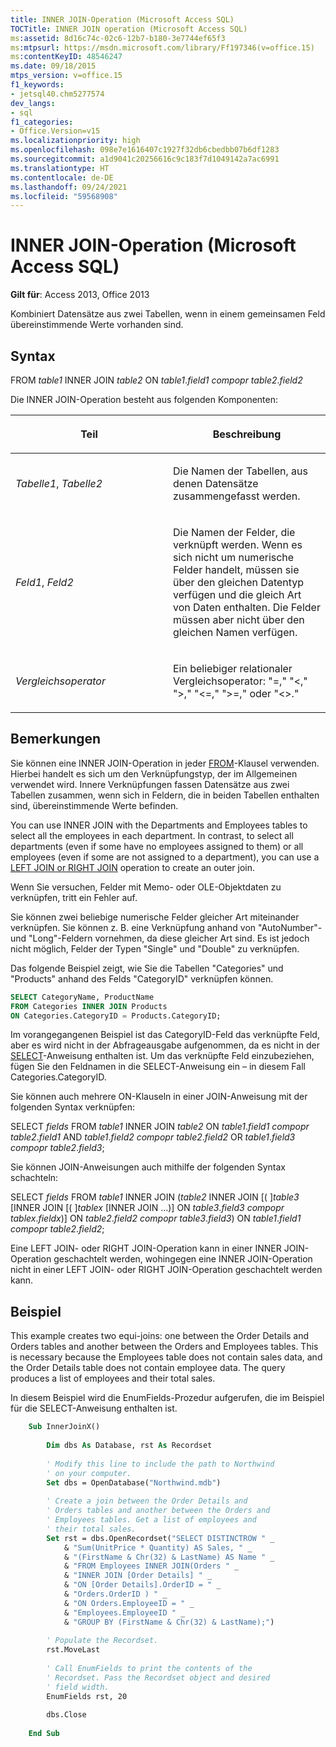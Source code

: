 ```yaml
---
title: INNER JOIN-Operation (Microsoft Access SQL)
TOCTitle: INNER JOIN operation (Microsoft Access SQL)
ms:assetid: 8d16c74c-02c6-12b7-b180-3e7744ef65f3
ms:mtpsurl: https://msdn.microsoft.com/library/Ff197346(v=office.15)
ms:contentKeyID: 48546247
ms.date: 09/18/2015
mtps_version: v=office.15
f1_keywords:
- jetsql40.chm5277574
dev_langs:
- sql
f1_categories:
- Office.Version=v15
ms.localizationpriority: high
ms.openlocfilehash: 098e7e1616407c1927f32db6cbedbb07b6df1283
ms.sourcegitcommit: a1d9041c20256616c9c183f7d1049142a7ac6991
ms.translationtype: HT
ms.contentlocale: de-DE
ms.lasthandoff: 09/24/2021
ms.locfileid: "59568908"
---
```

# <a name="inner-join-operation-microsoft-access-sql"></a>INNER JOIN-Operation (Microsoft Access SQL)


**Gilt für**: Access 2013, Office 2013


Kombiniert Datensätze aus zwei Tabellen, wenn in einem gemeinsamen Feld übereinstimmende Werte vorhanden sind.

## <a name="syntax"></a>Syntax

FROM *table1* INNER JOIN *table2* ON *table1*.*field1* *compopr table2*.*field2*

Die INNER JOIN-Operation besteht aus folgenden Komponenten:

<table>
<colgroup>
<col style="width: 50%" />
<col style="width: 50%" />
</colgroup>
<thead>
<tr class="header">
<th><p>Teil</p></th>
<th><p>Beschreibung</p></th>
</tr>
</thead>
<tbody>
<tr class="odd">
<td><p><em>Tabelle1</em>, <em>Tabelle2</em></p></td>
<td><p>Die Namen der Tabellen, aus denen Datensätze zusammengefasst werden.</p></td>
</tr>
<tr class="even">
<td><p><em>Feld1</em>, <em>Feld2</em></p></td>
<td><p>Die Namen der Felder, die verknüpft werden. Wenn es sich nicht um numerische Felder handelt, müssen sie über den gleichen Datentyp verfügen und die gleich Art von Daten enthalten. Die Felder müssen aber nicht über den gleichen Namen verfügen.</p></td>
</tr>
<tr class="odd">
<td><p><em>Vergleichsoperator</em></p></td>
<td><p>Ein beliebiger relationaler Vergleichsoperator: &quot;=,&quot; &quot;&lt;,&quot; &quot;&gt;,&quot; &quot;&lt;=,&quot; &quot;&gt;=,&quot; oder &quot;&lt;&gt;.&quot;</p></td>
</tr>
</tbody>
</table>


## <a name="remarks"></a>Bemerkungen

Sie können eine INNER JOIN-Operation in jeder [FROM](https://docs.microsoft.com/office/vba/access/Concepts/Structured-Query-Language/from-clause-microsoft-access-sql)-Klausel verwenden. Hierbei handelt es sich um den Verknüpfungstyp, der im Allgemeinen verwendet wird. Innere Verknüpfungen fassen Datensätze aus zwei Tabellen zusammen, wenn sich in Feldern, die in beiden Tabellen enthalten sind, übereinstimmende Werte befinden.

You can use INNER JOIN with the Departments and Employees tables to select all the employees in each department. In contrast, to select all departments (even if some have no employees assigned to them) or all employees (even if some are not assigned to a department), you can use a [LEFT JOIN or RIGHT JOIN](left-join-right-join-operations-microsoft-access-sql.md) operation to create an outer join.

Wenn Sie versuchen, Felder mit Memo- oder OLE-Objektdaten zu verknüpfen, tritt ein Fehler auf.

Sie können zwei beliebige numerische Felder gleicher Art miteinander verknüpfen. Sie können z. B. eine Verknüpfung anhand von "AutoNumber"- und "Long"-Feldern vornehmen, da diese gleicher Art sind. Es ist jedoch nicht möglich, Felder der Typen "Single" und "Double" zu verknüpfen.

Das folgende Beispiel zeigt, wie Sie die Tabellen "Categories" und "Products" anhand des Felds "CategoryID" verknüpfen können.

```sql
SELECT CategoryName, ProductName 
FROM Categories INNER JOIN Products 
ON Categories.CategoryID = Products.CategoryID;
```

Im vorangegangenen Beispiel ist das CategoryID-Feld das verknüpfte Feld, aber es wird nicht in der Abfrageausgabe aufgenommen, da es nicht in der [SELECT](select-statement-microsoft-access-sql.md)-Anweisung enthalten ist. Um das verknüpfte Feld einzubeziehen, fügen Sie den Feldnamen in die SELECT-Anweisung ein – in diesem Fall Categories.CategoryID.

Sie können auch mehrere ON-Klauseln in einer JOIN-Anweisung mit der folgenden Syntax verknüpfen:

SELECT *fields* FROM *table1* INNER JOIN *table2* ON *table1*.*field1* *compopr* *table2*.*field1* AND *table1*.*field2* *compopr* *table2*.*field2* OR *table1*.*field3* *compopr* *table2*.*field3*;

Sie können JOIN-Anweisungen auch mithilfe der folgenden Syntax schachteln:

SELECT *fields* FROM *table1* INNER JOIN (*table2* INNER JOIN \[( \]*table3* \[INNER JOIN \[( \]*tablex* \[INNER JOIN …)\] ON *table3*.*field3* *compopr* *tablex*.*fieldx*)\] ON *table2*.*field2* *compopr* *table3*.*field3*) ON *table1*.*field1* *compopr* *table2*.*field2*;

Eine LEFT JOIN- oder RIGHT JOIN-Operation kann in einer INNER JOIN-Operation geschachtelt werden, wohingegen eine INNER JOIN-Operation nicht in einer LEFT JOIN- oder RIGHT JOIN-Operation geschachtelt werden kann.

## <a name="example"></a>Beispiel

This example creates two equi-joins: one between the Order Details and Orders tables and another between the Orders and Employees tables. This is necessary because the Employees table does not contain sales data, and the Order Details table does not contain employee data. The query produces a list of employees and their total sales.

In diesem Beispiel wird die EnumFields-Prozedur aufgerufen, die im Beispiel für die SELECT-Anweisung enthalten ist.

```vb
    Sub InnerJoinX() 
     
        Dim dbs As Database, rst As Recordset 
     
        ' Modify this line to include the path to Northwind 
        ' on your computer. 
        Set dbs = OpenDatabase("Northwind.mdb") 
         
        ' Create a join between the Order Details and  
        ' Orders tables and another between the Orders and  
        ' Employees tables. Get a list of employees and  
        ' their total sales. 
        Set rst = dbs.OpenRecordset("SELECT DISTINCTROW " _ 
            & "Sum(UnitPrice * Quantity) AS Sales, " _ 
            & "(FirstName & Chr(32) & LastName) AS Name " _ 
            & "FROM Employees INNER JOIN(Orders " _ 
            & "INNER JOIN [Order Details] " _ 
            & "ON [Order Details].OrderID = " _ 
            & "Orders.OrderID ) " _ 
            & "ON Orders.EmployeeID = " _ 
            & "Employees.EmployeeID " _ 
            & "GROUP BY (FirstName & Chr(32) & LastName);") 
         
        ' Populate the Recordset. 
        rst.MoveLast 
         
        ' Call EnumFields to print the contents of the  
        ' Recordset. Pass the Recordset object and desired 
        ' field width. 
        EnumFields rst, 20 
     
        dbs.Close 
     
    End Sub
```
